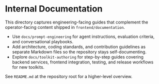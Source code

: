# Internal Documentation

This directory captures engineering-facing guides that complement the operator-facing content shipped in `frontend/documentation`.

- Use `docs/prompt-engineering` for agent instructions, evaluation criteria, and conversational playbooks.
- Add architecture, coding standards, and contribution guidelines as separate Markdown files so the repository stays self-documenting.
- Explore `docs/toolkit-authoring` for step-by-step guides covering backend services, frontend integration, testing, and release workflows for new toolkits.

See `README.md` at the repository root for a higher-level overview.
